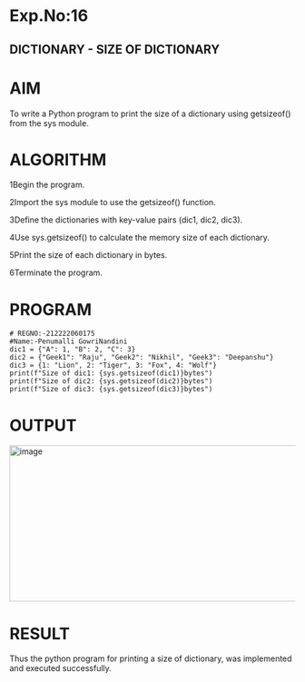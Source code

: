 # Exp.No:16
## DICTIONARY - SIZE OF DICTIONARY
# AIM
To write a Python program to print the size of a dictionary using getsizeof() from the sys module.

# ALGORITHM
1Begin the program.

2Import the sys module to use the getsizeof() function.

3Define the dictionaries with key-value pairs (dic1, dic2, dic3).

4Use sys.getsizeof() to calculate the memory size of each dictionary.

5Print the size of each dictionary in bytes.

6Terminate the program.

# PROGRAM
```
# REGNO:-212222060175
#Name:-Penumalli GowriNandini
dic1 = {"A": 1, "B": 2, "C": 3}
dic2 = {"Geek1": "Raju", "Geek2": "Nikhil", "Geek3": "Deepanshu"}
dic3 = {1: "Lion", 2: "Tiger", 3: "Fox", 4: "Wolf"}
print(f"Size of dic1: {sys.getsizeof(dic1)}bytes")
print(f"Size of dic2: {sys.getsizeof(dic2)}bytes")
print(f"Size of dic3: {sys.getsizeof(dic3)}bytes")
```


# OUTPUT
<img width="1011" height="275" alt="image" src="https://github.com/user-attachments/assets/77e16e7b-7710-4202-8dc1-aee1bbe31425" />


# RESULT
Thus the python program for printing a size of dictionary, was implemented and executed successfully.
